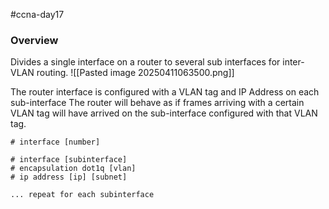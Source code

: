 #ccna-day17 

### Overview
Divides a single interface on a router to several sub interfaces for inter-VLAN routing.
![[Pasted image 20250411063500.png]]

The router interface is configured with a VLAN tag and IP Address on each sub-interface
The router will behave as if frames arriving with a certain VLAN tag will have arrived on the sub-interface configured with that VLAN tag.

```ios
# interface [number]

# interface [subinterface]
# encapsulation dot1q [vlan]
# ip address [ip] [subnet]

... repeat for each subinterface
```
